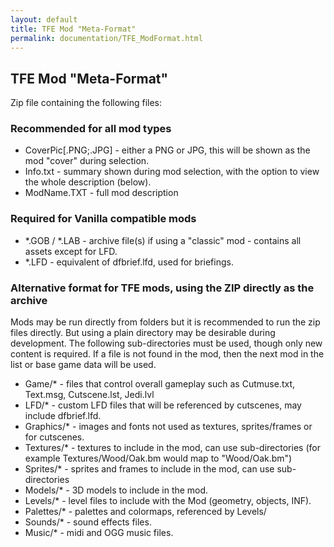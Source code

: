 ```yaml
---
layout: default
title: TFE Mod "Meta-Format"
permalink: documentation/TFE_ModFormat.html
---
```


## TFE Mod "Meta-Format"
Zip file containing the following files:

### Recommended for all mod types
 * CoverPic[.PNG;.JPG] - either a PNG or JPG, this will be shown as the mod "cover" during selection.
 * Info.txt - summary shown during mod selection, with the option to view the whole description (below).
 * ModName.TXT - full mod description
 
### Required for Vanilla compatible mods
 * *.GOB / *.LAB - archive file(s) if using a "classic" mod - contains all assets except for LFD.
 * *.LFD - equivalent of dfbrief.lfd, used for briefings.
 
### Alternative format for TFE mods, using the ZIP directly as the archive
Mods may be run directly from folders but it is recommended to run the zip files directly. But using a plain directory may be desirable during development. The following sub-directories must be used, though only new content is required. If a file is not found in the mod, then the next mod in the list or base game data will be used.
 * Game/* - files that control overall gameplay such as Cutmuse.txt, Text.msg, Cutscene.lst, Jedi.lvl
 * LFD/* - custom LFD files that will be referenced by cutscenes, may include dfbrief.lfd.
 * Graphics/* - images and fonts not used as textures, sprites/frames or for cutscenes.
 * Textures/* - textures to include in the mod, can use sub-directories (for example Textures/Wood/Oak.bm would map to "Wood/Oak.bm")
 * Sprites/* - sprites and frames to include in the mod, can use sub-directories
 * Models/* - 3D models to include in the mod.
 * Levels/* - level files to include with the Mod (geometry, objects, INF).
 * Palettes/* - palettes and colormaps, referenced by Levels/
 * Sounds/* - sound effects files.
 * Music/* - midi and OGG music files.
